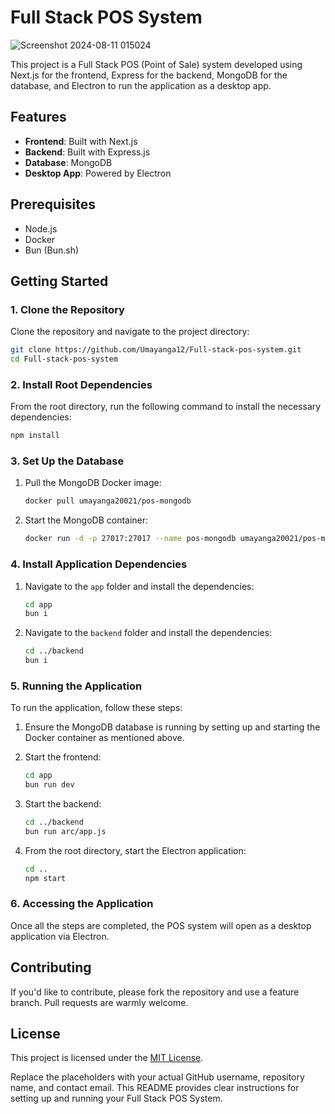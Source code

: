 # Full Stack POS System

![Screenshot 2024-08-11 015024](https://github.com/user-attachments/assets/a811aa03-4538-4a72-916c-b9b713c0d8d3)

This project is a Full Stack POS (Point of Sale) system developed using Next.js for the frontend, Express for the backend, MongoDB for the database, and Electron to run the application as a desktop app.

## Features

- **Frontend**: Built with Next.js
- **Backend**: Built with Express.js
- **Database**: MongoDB
- **Desktop App**: Powered by Electron

## Prerequisites

- Node.js
- Docker
- Bun (Bun.sh)

## Getting Started

### 1. Clone the Repository

Clone the repository and navigate to the project directory:

```bash
git clone https://github.com/Umayanga12/Full-stack-pos-system.git
cd Full-stack-pos-system
```

### 2. Install Root Dependencies

From the root directory, run the following command to install the necessary dependencies:

```bash
npm install
```

### 3. Set Up the Database

1. Pull the MongoDB Docker image:

   ```bash
   docker pull umayanga20021/pos-mongodb
   ```

2. Start the MongoDB container:

   ```bash
   docker run -d -p 27017:27017 --name pos-mongodb umayanga20021/pos-mongodb
   ```

### 4. Install Application Dependencies

1. Navigate to the `app` folder and install the dependencies:

   ```bash
   cd app
   bun i
   ```

2. Navigate to the `backend` folder and install the dependencies:

   ```bash
   cd ../backend
   bun i
   ```

### 5. Running the Application

To run the application, follow these steps:

1. Ensure the MongoDB database is running by setting up and starting the Docker container as mentioned above.

2. Start the frontend:

   ```bash
   cd app
   bun run dev
   ```

3. Start the backend:

   ```bash
   cd ../backend
   bun run arc/app.js
   ```

4. From the root directory, start the Electron application:

   ```bash
   cd ..
   npm start
   ```

### 6. Accessing the Application

Once all the steps are completed, the POS system will open as a desktop application via Electron.

## Contributing

If you'd like to contribute, please fork the repository and use a feature branch. Pull requests are warmly welcome.

## License

This project is licensed under the [MIT License](LICENSE).


Replace the placeholders with your actual GitHub username, repository name, and contact email. This README provides clear instructions for setting up and running your Full Stack POS System.
